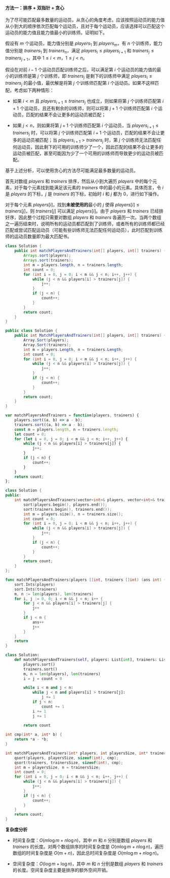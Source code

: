 #### 方法一：排序 + 双指针 + 贪心

为了尽可能匹配最多数量的运动员，从贪心的角度考虑，应该按照运动员的能力值从小到大的顺序依次匹配每个运动员，且对于每个运动员，应该选择可以匹配这个运动员的能力值且能力值最小的训练师。证明如下。

假设有 $m$ 个运动员，能力值分别是 $\textit{players}_1$ 到 $\textit{players}_m$，有 $n$ 个训练师，能力值分别是 $\textit{trainers}_1$ 到 $\textit{trainers}_n$，满足 $\textit{players}_i \le \textit{players}_{i+1}$ 和 $\textit{trainers}_j \le \textit{trainers}_{j+1}$，其中 $1 \le i < m$，$1 \le j < n$。

假设在对前 $i-1$ 个运动员匹配训练师之后，可以满足第 $i$ 个运动员的能力值的最小的训练师是第 $j$ 个训练师，即 $\textit{trainers}_j$ 是剩下的训练师中满足 $\textit{players}_i \le \textit{trainers}_j$ 的最小值，最优解是将第 $j$ 个训练师匹配第 $i$ 个运动员。如果不这样匹配，考虑如下两种情形：

- 如果 $i<m$ 且 $\textit{players}_{i+1} \le \textit{trainers}_j$ 也成立，则如果将第 $j$ 个训练师匹配第 $i+1$ 个运动员，且还有剩余的训练师，则可以将第 $j+1$ 个训练师匹配第 $i$ 个运动员，匹配的结果不会让更多的运动员被匹配；

- 如果 $j<n$，则如果将第 $j+1$ 个训练师匹配第 $i$ 个运动员，当 $\textit{players}_{i+1} \le \textit{trainers}_j$ 时，可以将第 $j$ 个训练师匹配第 $i+1$ 个运动员，匹配的结果不会让更多的运动员被匹配；当 $\textit{players}_{i+1}>\textit{trainers}_j$ 时，第 $j$ 个训练师无法匹配任何运动员，因此剩下的可用的训练师少了一个，因此匹配的结果不会让更多的运动员被匹配，甚至可能因为少了一个可用的训练师而导致更少的运动员被匹配。

基于上述分析，可以使用贪心的方法尽可能满足最多数量的运动员。

首先对数组 $\textit{players}$ 和 $\textit{trainers}$ 排序，然后从小到大遍历 $\textit{players}$ 中的每个元素，对于每个元素找到能满足该元素的 $\textit{trainers}$ 中的最小的元素。具体而言，令 $i$ 是 $\textit{players}$ 的下标，$j$ 是 $\textit{trainers}$ 的下标，初始时 $i$ 和 $j$ 都为 $0$，进行如下操作。

对于每个元素 $\textit{players}[i]$，找到**未被使用的**最小的 $j$ 使得 $\textit{players}[i] \le \textit{trainers}[j]$，则 $\textit{trainers}[j]$ 可以满足 $\textit{players}[i]$。由于 $\textit{players}$ 和 $\textit{trainers}$ 已经排好序，因此整个过程只需要对数组 $\textit{players}$ 和 $\textit{trainers}$ 各遍历一次。当两个数组之一遍历结束时，说明所有的运动员都匹配到了训练师，或者所有的训练师都已经匹配或尝试匹配运动员（可能有些训练师无法匹配任何运动员），此时匹配到训练师的运动员数量即为最大匹配书。

```Java [sol1-Java]
class Solution {
    public int matchPlayersAndTrainers(int[] players, int[] trainers) {
        Arrays.sort(players);
        Arrays.sort(trainers);
        int m = players.length, n = trainers.length;
        int count = 0;
        for (int i = 0, j = 0; i < m && j < n; i++, j++) {
            while (j < n && players[i] > trainers[j]) {
                j++;
            }
            if (j < n) {
                count++;
            }
        }
        return count;
    }
}
```

```C# [sol1-C#]
public class Solution {
    public int MatchPlayersAndTrainers(int[] players, int[] trainers) {
        Array.Sort(players);
        Array.Sort(trainers);
        int m = players.Length, n = trainers.Length;
        int count = 0;
        for (int i = 0, j = 0; i < m && j < n; i++, j++) {
            while (j < n && players[i] > trainers[j]) {
                j++;
            }
            if (j < n) {
                count++;
            }
        }
        return count;
    }
}
```

```JavaScript [sol1-JavaScript]
var matchPlayersAndTrainers = function(players, trainers) {
    players.sort((a, b) => a - b);
    trainers.sort((a, b) => a - b);
    const m = players.length, n = trainers.length;
    let count = 0;
    for (let i = 0, j = 0; i < m && j < n; i++, j++) {
        while (j < n && players[i] > trainers[j]) {
            j++;
        }
        if (j < n) {
            count++;
        }
    }
    return count;
};
```

```C++ [sol1-C++]
class Solution {
public:
    int matchPlayersAndTrainers(vector<int>& players, vector<int>& trainers) {
        sort(players.begin(), players.end());
        sort(trainers.begin(), trainers.end());
        int m = players.size(), n = trainers.size();
        int count = 0;
        for (int i = 0, j = 0; i < m && j < n; i++, j++) {
            while (j < n && players[i] > trainers[j]) {
                j++;
            }
            if (j < n) {
                count++;
            }
        }
        return count;
    }
};
```

```Go [sol1-Golang]
func matchPlayersAndTrainers(players []int, trainers []int) (ans int) {
    sort.Ints(players)
    sort.Ints(trainers)
    m, n := len(players), len(trainers)
    for i, j := 0, 0; i < m && j < n; i++ {
        for j < n && players[i] > trainers[j] {
            j++
        }
        if j < n {
            ans++
            j++
        }
    }
    return
}
```

```Python [sol1-Python3]
class Solution:
    def matchPlayersAndTrainers(self, players: List[int], trainers: List[int]) -> int:
        players.sort()
        trainers.sort()
        m, n = len(players), len(trainers)
        i = j = count = 0

        while i < m and j < n:
            while j < n and players[i] > trainers[j]:
                j += 1
            if j < n:
                count += 1
            i += 1
            j += 1
        
        return count
```

```C [sol1-C]
int cmp(int* a, int* b) {
    return *a - *b;
}

int matchPlayersAndTrainers(int* players, int playersSize, int* trainers, int trainersSize) {
    qsort(players, playersSize, sizeof(int), cmp);
    qsort(trainers, trainersSize, sizeof(int), cmp);
    int m = playersSize, n = trainersSize;
    int count = 0;
    for (int i = 0, j = 0; i < m && j < n; i++, j++) {
        while (j < n && players[i] > trainers[j]) {
            j++;
        }
        if (j < n) {
            count++;
        }
    }
    return count;
}
```

**复杂度分析**

- 时间复杂度：$O(m \log m + n \log n)$，其中 $m$ 和 $n$ 分别是数组 $\textit{players}$ 和 $\textit{trainers}$ 的长度。对两个数组排序的时间复杂度是 $O(m \log m + n \log n)$，遍历数组的时间复杂度是 $O(m+n)$，因此总时间复杂度是 $O(m \log m + n \log n)$。

- 空间复杂度：$O(\log m + \log n)$，其中 $m$ 和 $n$ 分别是数组 $\textit{players}$ 和 $\textit{trainers}$ 的长度。空间复杂度主要是排序的额外空间开销。